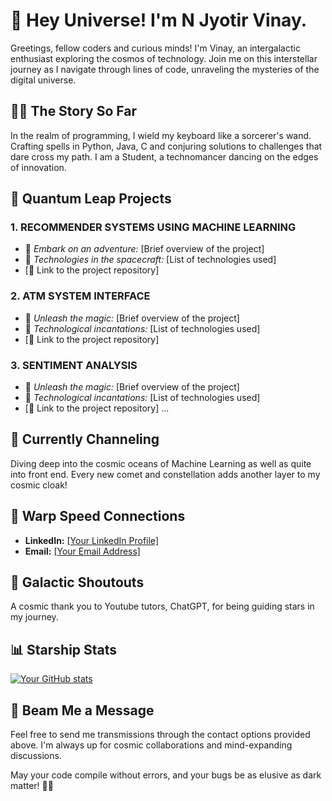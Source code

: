# 🚀 Hey Universe! I'm N Jyotir Vinay.

Greetings, fellow coders and curious minds! I'm Vinay, an intergalactic enthusiast exploring the cosmos of technology. Join me on this interstellar journey as I navigate through lines of code, unraveling the mysteries of the digital universe.

## 👨‍💻 The Story So Far

In the realm of programming, I wield my keyboard like a sorcerer's wand. Crafting spells in Python, Java, C and conjuring solutions to challenges that dare cross my path. I am a Student, a technomancer dancing on the edges of innovation.

## 🌌 Quantum Leap Projects

### 1. RECOMMENDER SYSTEMS USING MACHINE LEARNING 
   - 🌟 *Embark on an adventure:* [Brief overview of the project]
   - 🚀 *Technologies in the spacecraft:* [List of technologies used]
   - [🔗 Link to the project repository]

### 2. ATM SYSTEM INTERFACE 
   - 🌟 *Unleash the magic:* [Brief overview of the project]
   - 🚀 *Technological incantations:* [List of technologies used]
   - [🔗 Link to the project repository]

### 3. SENTIMENT ANALYSIS
   - 🌟 *Unleash the magic:* [Brief overview of the project]
   - 🚀 *Technological incantations:* [List of technologies used]
   - [🔗 Link to the project repository]
...

## 🌱 Currently Channeling

Diving deep into the cosmic oceans of Machine Learning as well as quite into front end. Every new comet and constellation adds another layer to my cosmic cloak!

## 🚀 Warp Speed Connections

- **LinkedIn:** [[Your LinkedIn Profile]](https://www.linkedin.com/in/naram-jyotir-vinay-055766220/)
- **Email:** [[Your Email Address]](jv5102003@gmail.com)

## 🎉 Galactic Shoutouts

A cosmic thank you to Youtube tutors, ChatGPT,  for being guiding stars in my journey.

## 📊 Starship Stats

[![Your GitHub stats](https://github-readme-stats.vercel.app/api?username=YourUsername&show_icons=true&hide=contribs,prs&count_private=true&theme=radical)](https://github.com/anuraghazra/github-readme-stats)

## 📡 Beam Me a Message

Feel free to send me transmissions through the contact options provided above. I'm always up for cosmic collaborations and mind-expanding discussions.

May your code compile without errors, and your bugs be as elusive as dark matter! 🌌🚀

<!---
NJVinay/NJVinay is a ✨ special ✨ repository because its `README.md` (this file) appears on your GitHub profile.
You can click the Preview link to take a look at your changes.
--->
